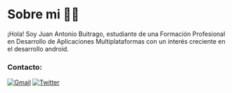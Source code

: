 <h1>Sobre mi 🧑🏻</h1>
¡Hola! Soy Juan Antonio Buitrago, estudiante de una Formación Profesional en Desarrollo de Aplicaciones Multiplataformas con un interés creciente en el desarrollo android.

<h3>Contacto:</h3>

[![Gmail](https://img.shields.io/badge/Gmail-D14836?style=for-the-badge&logo=gmail&logoColor=white)](mailto:juanantoniobuit@gmail.com)
[![Twitter](https://img.shields.io/badge/Twitter-1DA1F2?style=for-the-badge&logo=twitter&logoColor=white)](https://twitter.com/JuanAntBuit)

<!--- <h3 align="left">Lenguajes y herramientas:</h3>
-->
